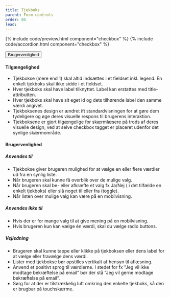 ```yaml
---
title: Tjekboks
parent: Form controls
order: 05
lead:
---
```



{% include code/preview.html component="checkbox" %}
{% include code/accordion.html component="checkbox" %}
<div class="accordion-bordered accordion-docs">
  <button class="button-unstyled accordion-button"
      aria-expanded="true" aria-controls="checkbox-docs">
    Brugervenlighed
  </button>
  <div id="checkbox-docs" aria-hidden="false" class="accordion-content">
    <article>
      <section>
          <h4>Tilgængelighed</h4>
          <ul>
          <li>Tjekbokse (mere end 1) skal altid indsættes i et fieldset inkl. legend. En enkelt tjekboks skal ikke sidde i et fieldset.</li>
          <li>Hver tjekboks skal have label tilknyttet. Label kan erstattes med title-attributten.</li>
          <li>Hver tjekboks skal have sit eget id og dets tilhørende label den samme værdi angivet.</li>
          <li>Tjekboksenes design er ændret ift standardvisningen for at gøre dem tydeligere og øge deres visuelle respons til brugerens interaktion.</li>
          <li>Tjekboksene er gjort tilgængelige for skærmlæsere på trods af deres visuelle design, ved at selve checkbox tagget er placeret udenfor det synlige skærmområde.</li>
          </ul>
      </section>
      <section>
          <h4>Brugervenlighed</h4>
          <h5>Anvendes til</h5>
          <ul>
          <li>Tjekbokse giver brugeren mulighed for at vælge en eller flere værdier ud fra en synlig liste.</li>
          <li>Når brugeren skal kunne få overblik over de mulige valg.</li>
          <li>Når brugeren skal be- eller afkræfte et valg fx Ja/Nej ( i det tilfælde en enkelt tjekboks) eller slå noget til eller fra (toggle).</li>
          <li>Når listen over mulige valg kan være på en mobilvisning.</li>
          </ul>
          <h5>Anvendes ikke til</h5>
          <ul>
              <li>Hvis der er for mange valg til at give mening på en mobilvisning.</li>
              <li>Hvis brugeren kun kan vælge én værdi, skal du vælge radio buttons.</li>
          </ul>
          <h5>Vejledning</h5>
          <ul>
              <li>Brugeren skal kunne tappe eller klikke på tjekboksen eller dens label for at vælge eller fravælge dens værdi.</li>
              <li>Lister med tjekbokse bør opstilles vertikalt af hensyn til aflæsning.</li>
              <li>Anvend et positivt sprog til værdierne. I stedet for fx ”Jeg vil ikke modtage bekræftelse på email” bør der stå ”Jeg vil gerne modtage bekræftelse på email”.</li>
              <li>Sørg for at der er tilstrækkelig luft omkring den enkelte tjekboks, så den er brugbar på touchskærme.</li>
          </ul>
      </section>
    </article>
  </div>
</div>
